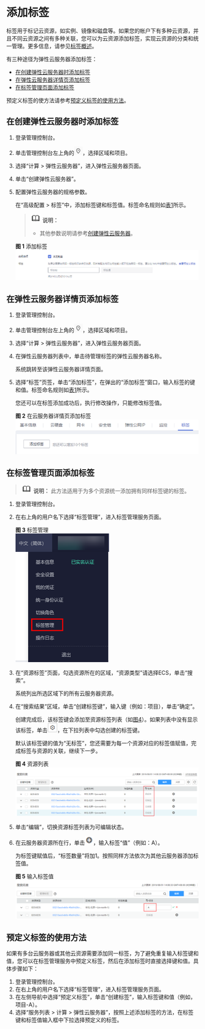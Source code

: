 # 添加标签<a name="ecs_03_0903"></a>

标签用于标记云资源，如实例、镜像和磁盘等。如果您的帐户下有多种云资源，并且不同云资源之间有多种关联，您可以为云资源添加标签，实现云资源的分类和统一管理。更多信息，请参见[标签概述](标签概述.md)。

有三种途径为弹性云服务器添加标签：

-   [在创建弹性云服务器时添加标签](#section619816351650)
-   [在弹性云服务器详情页添加标签](#section15164103015253)
-   [在标签管理页面添加标签](#section115321623241)

预定义标签的使方法请参考[预定义标签的使用方法](#section648015120456)。

## 在创建弹性云服务器时添加标签<a name="section619816351650"></a>

1.  登录管理控制台。
2.  单击管理控制台左上角的![](figures/icon-region.png)，选择区域和项目。
3.  选择“计算 \> 弹性云服务器”，进入弹性云服务器页面。
4.  单击“创建弹性云服务器”。
5.  配置弹性云服务器的规格参数。

    在“高级配置 \> 标签”中，添加标签键和标签值。标签命名规则如[表1](标签概述.md#table197401426182516)所示。

    >![](public_sys-resources/icon-note.gif) **说明：** 
    >-   其他参数说明请参考[创建弹性云服务器](https://support.huaweicloud.com/qs-ecs/zh-cn_topic_0021831611.html)。

    **图 1**  添加标签<a name="fig6766162682513"></a>  
    ![](figures/添加标签.png "添加标签")


## 在弹性云服务器详情页添加标签<a name="section15164103015253"></a>

1.  登录管理控制台。
2.  单击管理控制台左上角的![](figures/icon-region.png)，选择区域和项目。
3.  选择“计算 \> 弹性云服务器”，进入弹性云服务器页面。
4.  在弹性云服务器列表中，单击待管理标签的弹性云服务器名称。

    系统跳转至该弹性云服务器详情页面。

5.  选择“标签”页签，单击“添加标签”，在弹出的“添加标签”窗口，输入标签的键和值。标签命名规则如[表1](标签概述.md#table197401426182516)所示。

    您还可以在标签添加成功后，执行修改操作，只能修改标签值。

    **图 2**  在云服务器详情页添加标签<a name="fig1555111434281"></a>  
    ![](figures/在云服务器详情页添加标签.png "在云服务器详情页添加标签")


## 在标签管理页面添加标签<a name="section115321623241"></a>

>![](public_sys-resources/icon-note.gif) **说明：** 
>此方法适用于为多个资源统一添加拥有同样标签键的标签。

1.  登录管理控制台。
2.  在右上角的用户名下选择“标签管理”，进入标签管理服务页面。

    **图 3**  标签管理<a name="fig82631233122510"></a>  
    ![](figures/标签管理.png "标签管理")

3.  在“资源标签”页面，勾选资源所在的区域，“资源类型”请选择ECS，单击“搜索”。

    系统列出所选区域下的所有云服务器资源。

4.  在“搜索结果”区域，单击“创建标签键”，输入键（例如：项目），单击“确定”。

    创建完成后，该标签键会添加至资源标签列表（如[图4](#fig52631133192513)）。如果列表中没有显示该标签，单击![](figures/设置按钮.png)，在下拉列表中勾选创建的标签键。

    默认该标签键的值为“无标签”，您还需要为每一个资源对应的标签值赋值，完成标签与资源的关联，继续下一步。

    **图 4**  资源列表<a name="fig52631133192513"></a>  
    ![](figures/资源列表.png "资源列表")

5.  单击“编辑”，切换资源标签列表为可编辑状态。
6.  在云服务器资源所在行，单击![](figures/圆圈加号.png)，输入标签“值”（例如：A）。

    为标签键赋值后，“标签数量”将加1。按照同样方法依次为其他云服务器添加标签值。

    **图 5**  输入标签值<a name="fig1451324813113"></a>  
    ![](figures/输入标签值.png "输入标签值")


## 预定义标签的使用方法<a name="section648015120456"></a>

如果有多台云服务器或其他云资源需要添加同一标签，为了避免重复输入标签键和值，您可以在标签管理服务中预定义标签，然后在添加标签时直接选择键和值。具体步骤如下：

1.  登录管理控制台。
2.  在右上角的用户名下选择“标签管理”，进入标签管理服务页面。
3.  在左侧导航中选择“预定义标签”，单击“创建标签”，输入标签键和值（例如，项目-A）。
4.  选择“服务列表 \> 计算 \> 弹性云服务器”，按照上述添加标签的方法，在标签键和标签值输入框中下拉选择预定义的标签。


